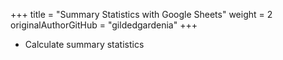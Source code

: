 +++
title = "Summary Statistics with Google Sheets"
weight = 2
originalAuthorGitHub = "gildedgardenia"
+++

- Calculate summary statistics